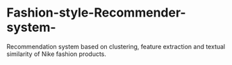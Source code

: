 # Fashion-style-Recommender-system-
Recommendation system based on clustering, feature extraction and textual similarity of Nike fashion products.
